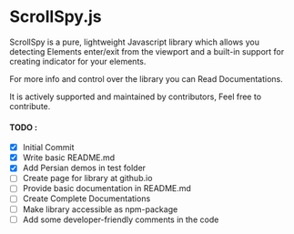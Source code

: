 # ScrollSpy.js
ScrollSpy is a pure, lightweight Javascript library which allows you detecting Elements enter/exit from the viewport and a built-in support for creating indicator for your elements.

For more info and control over the library you can Read Documentations.

It is actively supported and maintained by contributors, Feel free to contribute.


#### TODO :
- [x] Initial Commit
- [x] Write basic README.md
- [x] Add Persian demos in test folder
- [ ] Create page for library at github.io
- [ ] Provide basic documentation in README.md
- [ ] Create Complete Documentations
- [ ] Make library accessible as npm-package
- [ ] Add some developer-friendly comments in the code